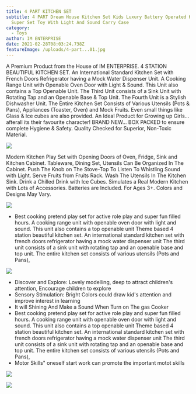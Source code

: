 ```yaml
---
title: 4 PART KITCHEN SET
subtitle: 4 PART Dream House Kitchen Set Kids Luxury Battery Operated Kitchen
  Super Set Toy With Light And Sound Carry Case
category:
  - Toys
author: IM ENTERPRISE
date: 2021-02-28T08:03:24.738Z
featureImage: /uploads/4-part...01.jpg
---
```

A Premium Product from the House of IM ENTERPRISE.  4 STATION BEAUTIFUL KITCHEN SET. An International Standard Kitchen Set with French Doors Refrigerator having a Mock Water Dispenser Unit. A Cooking Range Unit with Openable Oven Door with Light & Sound. This Unit also contains a Top Openable Unit. The Third Unit consists of a Sink Unit with Rotating Tap and an Openable Base & Top Unit. The Fourth Unit is a Stylish Dishwasher Unit. The Entire Kitchen Set Consists of Various Utensils (Pots & Pans), Appliances (Toaster, Oven) and Mock Fruits. Even small things like Glass & Ice cubes are also provided. An Ideal Product for Growing up Girls... afterall its their favourite character! BRAND NEW... BOX PACKED to ensure complete Hygiene & Safety. Quality Checked for Superior, Non-Toxic Material.

![](/uploads/4-part...01.jpg)

<!--StartFragment-->

Modern Kitchen Play Set with Opening Doors of Oven, Fridge, Sink and Kitchen Cabinet. Tableware, Dining Set, Utensils Can Be Organized In The Cabinet. Push The Knob on The Stove-Top To Listen To Whistling Sound with Light. Serve Fruits from Fruits Rack. Wash The Utensils In The Kitchen Sink. Drink a Chilled Drink with Ice Cubes. Simulates a Real Modern Kitchen with Lots of Accessories. Batteries are Included. For Ages 3+. Colors and Designs May Vary.

<!--EndFragment-->

![](/uploads/4-part...03.jpg)

<!--StartFragment-->

* Best cooking pretend play set for active role play and super fun filled hours. A cooking range unit with openable oven door with light and sound. This unit also contains a top openable unit Theme based 4 station beautiful kitchen set. An international standard kitchen set with french doors refrigerator having a mock water dispenser unit The third unit consists of a sink unit with rotating tap and an openable base and top unit. The entire kitchen set consists of various utensils (Pots and Pans),

<!--EndFragment-->

![](/uploads/4-part...04.jpg)

<!--StartFragment-->

* Discover and Explore: Lovely modelling, deep to attract children's attention, Encourage children to explore
* Sensory Stimulation: Bright Colors could draw kid's attention and improve interest in learning
* It will Shining And Make a Sound When Turn on The gas Cooker
* Best cooking pretend play set for active role play and super fun filled hours. A cooking range unit with openable oven door with light and sound. This unit also contains a top openable unit Theme based 4 station beautiful kitchen set. An international standard kitchen set with french doors refrigerator having a mock water dispenser unit The third unit consists of a sink unit with rotating tap and an openable base and top unit. The entire kitchen set consists of various utensils (Pots and Pans),
* Motor Skills" oneself start work can promote the important motot skills

<!--EndFragment-->

![](/uploads/4-part...07.jpg)

![](/uploads/4-part...06.jpg)